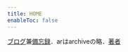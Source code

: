 ```yaml
---
title: HOME
enableToc: false
---
```


[ブログ](blog)兼[備忘録](note)．arはarchiveの略．[著者](https://falsy.cat/)
